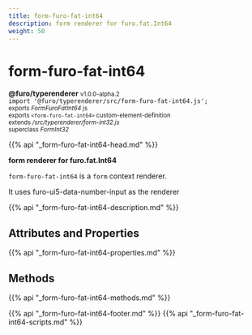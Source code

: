 ```yaml
---
title: form-furo-fat-int64
description: form renderer for furo.fat.Int64
weight: 50
---
```


# form-furo-fat-int64
**@furo/typerenderer** <small>v1.0.0-alpha.2</small>
<br>`import '@furo/typerenderer/src/form-furo-fat-int64.js';`<small>
<br>exports *FormFuroFatInt64* js
<br>exports `<form-furo-fat-int64>` custom-element-definition
<br>extends */src/typerenderer/form-int32.js*
<br>superclass *FormInt32*</small>

{{% api "_form-furo-fat-int64-head.md" %}}

**form renderer for furo.fat.Int64**

`form-furo-fat-int64` is a `form` context renderer.

It uses furo-ui5-data-number-input as the renderer

{{% api "_form-furo-fat-int64-description.md" %}}


## Attributes and Properties
{{% api "_form-furo-fat-int64-properties.md" %}}



## Methods
{{% api "_form-furo-fat-int64-methods.md" %}}





{{% api "_form-furo-fat-int64-footer.md" %}}
{{% api "_form-furo-fat-int64-scripts.md" %}}
